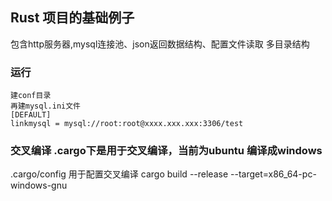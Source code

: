 ## Rust 项目的基础例子
包含http服务器,mysql连接池、json返回数据结构、配置文件读取 多目录结构

### 运行 
```
建conf目录 
再建mysql.ini文件
[DEFAULT]
linkmysql = mysql://root:root@xxxx.xxx.xxx:3306/test

```
### 交叉编译 .cargo下是用于交叉编译，当前为ubuntu 编译成windows
.cargo/config 用于配置交叉编译
cargo build --release --target=x86_64-pc-windows-gnu
